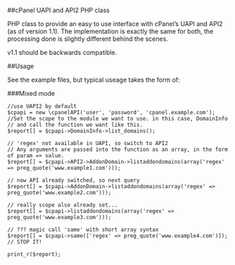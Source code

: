 ##cPanel UAPI and API2 PHP class

PHP class to provide an easy to use interface with cPanel’s UAPI and API2 (as of version 1.1).
The implementation is exactly the same for both, the processing done is slightly different behind the scenes.

v1.1 should be backwards compatible.

##Usage

See the example files, but typical useage takes the form of:

###Mixed mode
```
//use UAPI2 by default
$cpapi = new \cpanelAPI('user', 'password', 'cpanel.example.com');
//Set the scope to the module we want to use. in this case, DomainInfo
// and call the function we want like this.
$report[] = $cpapi->DomainInfo->list_domains();

// 'regex' not available in UAPI, so switch to API2
// Any arguments are passed into the function as an array, in the form of param => value.
$report[] = $cpapi->API2->AddonDomain->listaddondomains(array('regex' => preg_quote('www.example1.com')));

// now API already switched, so next query
$report[] = $cpapi->AddonDomain->listaddondomains(array('regex' => preg_quote('www.example2.com')));

// really scope also already set...
$report[] = $cpapi->listaddondomains(array('regex' => preg_quote('www.example3.com')));

// ??? magic call 'same' with short array syntax
$report[] = $cpapi->same(['regex' => preg_quote('www.example4.com')]);
// STOP IT!

print_r($report);
```
